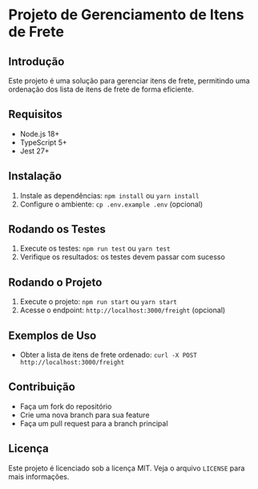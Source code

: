 # Projeto de Gerenciamento de Itens de Frete

## Introdução

Este projeto é uma solução para gerenciar itens de frete, permitindo uma ordenação dos lista de itens de frete de forma eficiente.

## Requisitos

- Node.js 18+
- TypeScript 5+
- Jest 27+

## Instalação

1. Instale as dependências: `npm install` ou `yarn install`
2. Configure o ambiente: `cp .env.example .env` (opcional)

## Rodando os Testes

1. Execute os testes: `npm run test` ou `yarn test`
2. Verifique os resultados: os testes devem passar com sucesso

## Rodando o Projeto

1. Execute o projeto: `npm run start` ou `yarn start`
2. Acesse o endpoint: `http://localhost:3000/freight` (opcional)

## Exemplos de Uso

- Obter a lista de itens de frete ordenado: `curl -X POST http://localhost:3000/freight`

## Contribuição

- Faça um fork do repositório
- Crie uma nova branch para sua feature
- Faça um pull request para a branch principal

## Licença

Este projeto é licenciado sob a licença MIT. Veja o arquivo `LICENSE` para mais informações.
